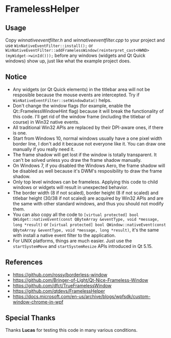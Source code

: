 # FramelessHelper

## Usage

Copy *winnativeeventfilter.h* and *winnativeeventfilter.cpp* to your project and use `WinNativeEventFilter::install();` or `WinNativeEventFilter::addFramelessWindow(reinterpret_cast<HWND>(myWidget->winId()));` before any windows (widgets and Qt Quick windows) show up, just like what the example project does.

## Notice

- Any widgets (or Qt Quick elements) in the titlebar area will not be resposible because the mouse events are intercepted. Try if `WinNativeEventFilter::setWindowData()` helps.
- Don't change the window flags (for example, enable the Qt::FramelessWindowHint flag) because it will break the functionality of this code. I'll get rid of the window frame (including the titlebar of course) in Win32 native events.
- All traditional Win32 APIs are replaced by their DPI-aware ones, if there is one.
- Start from Windows 10, normal windows usually have a one pixel width border line, I don't add it because not everyone like it. You can draw one manually if you really need it.
- The frame shadow will get lost if the window is totally transparent. It can't be solved unless you draw the frame shadow manually.
- On Windows 7, if you disabled the Windows Aero, the frame shadow will be disabled as well because it's DWM's resposibility to draw the frame shadow.
- Only top level windows can be frameless. Applying this code to child windows or widgets will result in unexpected behavior.
- The border width (8 if not scaled), border height (8 if not scaled) and titlebar height (30/38 if not scaled) are acquired by Win32 APIs and are the same with other standard windows, and thus you should not modify them.
- You can also copy all the code to `[virtual protected] bool QWidget::nativeEvent(const QByteArray &eventType, void *message, long *result)` or `[virtual protected] bool QWindow::nativeEvent(const QByteArray &eventType, void *message, long *result)`, it's the same with install a native event filter to the application.
- For UNIX platforms, things are much easier. Just use the `startSystemMove` and `startSystemResize` APIs introduced in Qt 5.15.

## References

- <https://github.com/rossy/borderless-window>
- <https://github.com/Bringer-of-Light/Qt-Nice-Frameless-Window>
- <https://github.com/dfct/TrueFramelessWindow>
- <https://github.com/qtdevs/FramelessHelper>
- <https://docs.microsoft.com/en-us/archive/blogs/wpfsdk/custom-window-chrome-in-wpf>

## Special Thanks

Thanks **Lucas** for testing this code in many various conditions.
